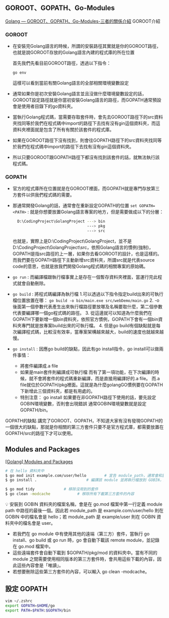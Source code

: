 ## GOROOT、GOPATH、Go-Modules
[Golang — GOROOT、GOPATH、Go-Modules-三者的關係介紹](https://medium.com/%E4%BC%81%E9%B5%9D%E4%B9%9F%E6%87%82%E7%A8%8B%E5%BC%8F%E8%A8%AD%E8%A8%88/golang-goroot-gopath-go-modules-%E4%B8%89%E8%80%85%E7%9A%84%E9%97%9C%E4%BF%82%E4%BB%8B%E7%B4%B9-d17481d7a655)
GOROOT介紹
### GOROOT
- 在安裝完Golang語言的時候，所謂的安裝路徑其實就是你的GOROOT路徑，也就是說GOROOT存放的Golang語言內建的程式庫的所在位置

  首先我們先看目前GOROOT路徑，透過以下指令：
  ```sh
  go env
  ```
  這樣可以看到當前有關Golang語言的全部相關環境變數設定

- 通常如果你是初次安裝Golang語言並且沒做什麼環境變數設定的話，GOROOT設定路徑就是你當初安裝Golang語言的路徑，而GOPATH通常預設會是使用者目錄下的go資料夾。

- 當執行Golang程式碼，當需要存取套件時，會先去GOROOT路徑下的src資料夾找同等於我們在程式碼中import的路徑下去找有沒有gin這個資料夾，而這資料夾裡面就是包含了所有有關於該套件的程式庫。
- 如果在GOROOT路徑下沒有找到，則會往GOPATH路徑下的src資料夾找同等於我們在程式碼中import的路徑下去找有沒有gin這個資料夾。
- 所以只要GOROOT跟GOPATH路徑下都沒有找到該套件的話，就無法執行該程式碼。

### GOPATH
- 官方的程式庫所在位置就是在GOROOT裡面，而GOPATH就是專門存放第三方套件以供我們程式碼的需要。
- 那通常開發Golang的話，通常會在重新設定GOPATH的位置
   `set GOPATH=<PATH>` : <PATH>就是你想要放置Golang語言專案的地方，但是需要做成以下的分層：
  ```sh
    D:\CodingProject\GolangProject ---> bin
                                   ---> pkg
                                   ---> src
  ```
  也就是<PATH>，實際上是D:\CodingProject\GolangProject，並不是D:\CodingProject\GolangProject\src，依照Golang語言的慣例(強制)，GOPATH是指src路徑的上一層，如果你去看GOROOT的設計，也是這樣的。
  而我們要在GOPATH路徑下主動新增src資料夾，所謂src就是代表source code的意思，也就是放我們開發Golang程式碼的相關專案的原始碼。

- `go run` : 而編譯檔跟執行檔事實上是存在一個暫存資料夾裡面，當運行完此程式就會自動刪除。

- `go build` : 將程式碼編譯為執行檔
  1.可以透過以下指令指定build出來的可執行檔位置放置在哪：  `go build -o bin/main.exe src/webDemo/main.go`
  2. -o 後面第一個參數代表產生出來執行檔路徑要放哪及名稱要取什麼，第二個參數代表要編譯哪一個go程式碼的路徑。
  3. 從這邊就可以知道為什麼我們在GOPATH下要新增一個bin資料夾，依照官方慣例，GOPATH下會有一個bin資料夾專門就是放專案build出來的可執行檔。
  4. 但是go build有個缺點就是每次編譯程式碼，比較沒有效率，當專案架構越來越大，build的速度也就越來越慢。

- `go install` : 因應go build的缺點，因此有go install指令，go install可以做兩件事情：
  - 將套件編譯成.a file
  - 如果是main套件則編譯成可執行檔
  而有了第一項功能，在下次編譯的時候，就不會將套件的程式碼重新編譯，而是直接用編譯好的.a file。
  而.a file就位於GOPATH/pkg裡面。這就是為什麼golangGO慣例要在GOPATH下新增此三個資料夾，都是有用處的。
  - 特別注意：
    go install 如果要在非GOPATH路徑下使用的話，要先設定GOBIN環境變數，否則會出現錯誤
    通常GOBIN環境變數就是設定GOPATH/bin。

GOPATH的缺點
講完了GOROOT、GOPATH，不知道大家有沒有發現GOPATH的一個很大的缺點，那就是你相關的第三方套件只要不是官方程式庫，都需要放置在GOPATH/src的路徑下才可以使用。

## Modules and Packages
[[Golang] Modules and Packages](https://pjchender.dev/golang/modules-and-packages/)
```sh
# 在 hello 資料夾中
$ go mod init example.com/user/hello        # 宣告 module_path，通常會和該 repository 的 url 位置一致
$ go install .                      # 編譯該 module 並將執行檔放到 GOBIN，因此在 GOBIN 資料夾中會出現 hello 的執行檔

$ go mod tidy             # 移除沒用到的套件
$ go clean -modcache            # 移除所有下載第三方套件的內容
```

💡 安裝到 GOBIN 資料夾的檔案名稱，會是在 go.mod 檔案中第一行定義 module path 中路徑的最後一個。因此若 module_path 是 example.com/user/hello 則在 GOBIN 中的檔名會是 hello；若 module_path 是 example/user 則在 GOBIN 資料夾中的檔名會是 user。

- 若我們在 go module 中有使用其他的遠端（第三方）套件，當執行 go install、go build 或 go run 時，go 會自動下載該 remote module，並記錄在 go.mod 檔案中。
- 這些遠端套件會自動下載到 $GOPATH/pkg/mod 的資料夾中。當有不同的 module 之間需要使用相同版本的第三方套件時，會共用這些下載的內容，因此這些內容會是「唯讀」。
- 若想要刪除這些第三方套件的內容，可以輸入 go clean -modcache。

## 設定 GOPATH
```sh
vim ~/.zshrc
export GOPATH=$HOME/go
export PATH=$PATH:$GOPATH/bin
```